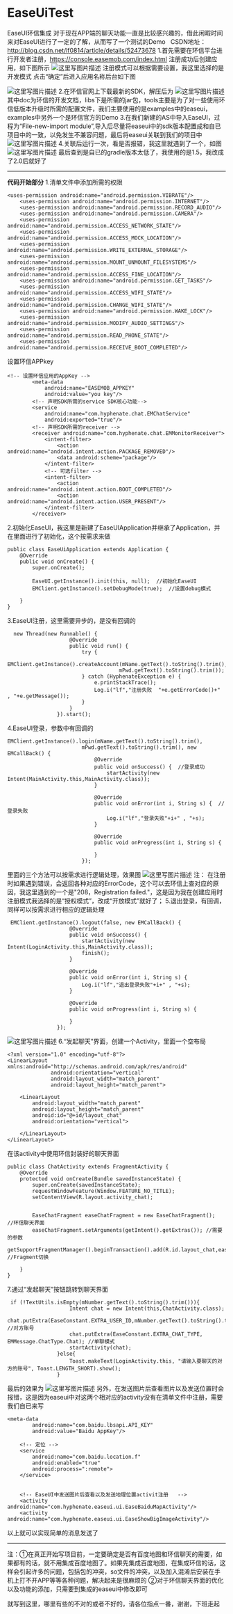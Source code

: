 # EaseUiTest
EaseUI环信集成
   对于现在APP端的聊天功能一直是比较感兴趣的，借此闲暇时间来对EaseUI进行了一定的了解，从而写了一个测试的Demo
   CSDN地址：http://blog.csdn.net/lf0814/article/details/52473678 
   1.首先需要在环信平台进行开发者注册，https://console.easemob.com/index.html
   注册成功后创建应用，如下图所示
   ![这里写图片描述](http://img.blog.csdn.net/20160908162531439)
   注册模式可以根据需要设置，我这里选择的是开发模式
   点击“确定”后进入应用名称后台如下图

![这里写图片描述](http://img.blog.csdn.net/20160908163454092)
2.在环信官网上下载最新的SDK，解压后为
![这里写图片描述](http://img.blog.csdn.net/20160908163724489)
其中doc为环信的开发文档，libs下是所需的jar包，tools主要是为了对一些使用环信低版本升级时所需的配置文件，我们主要使用的是examples中的easeui，examples中另外一个是环信官方的Demo
3.在我们新建的AS中导入EaseUI，过程为“File-new-import module”,导入后尽量将easeui中的sdk版本配置成和自已项目中的一致，以免发生不兼容问题，最后将easeui关联到我们的项目中
![这里写图片描述](http://img.blog.csdn.net/20160908164518681)
4.关联后运行一次，看是否报错，我这里就遇到了一个，如图
![这里写图片描述](http://img.blog.csdn.net/20160908164717779)
最后查到是自已的gradle版本太低了，我使用的是1.5，我改成了2.0后就好了


----------


**代码开始部分**
1.清单文件中添加所需的权限

```
<uses-permission android:name="android.permission.VIBRATE"/>
    <uses-permission android:name="android.permission.INTERNET"/>
    <uses-permission android:name="android.permission.RECORD_AUDIO"/>
    <uses-permission android:name="android.permission.CAMERA"/>
    <uses-permission android:name="android.permission.ACCESS_NETWORK_STATE"/>
    <uses-permission android:name="android.permission.ACCESS_MOCK_LOCATION"/>
    <uses-permission android:name="android.permission.WRITE_EXTERNAL_STORAGE"/>
    <uses-permission android:name="android.permission.MOUNT_UNMOUNT_FILESYSTEMS"/>
    <uses-permission android:name="android.permission.ACCESS_FINE_LOCATION"/>
    <uses-permission android:name="android.permission.GET_TASKS"/>
    <uses-permission android:name="android.permission.ACCESS_WIFI_STATE"/>
    <uses-permission android:name="android.permission.CHANGE_WIFI_STATE"/>
    <uses-permission android:name="android.permission.WAKE_LOCK"/>
    <uses-permission android:name="android.permission.MODIFY_AUDIO_SETTINGS"/>
    <uses-permission android:name="android.permission.READ_PHONE_STATE"/>
    <uses-permission android:name="android.permission.RECEIVE_BOOT_COMPLETED"/>
```
设置环信APPkey

```
<!-- 设置环信应用的AppKey -->
        <meta-data
            android:name="EASEMOB_APPKEY"
            android:value="you key"/>
        <!-- 声明SDK所需的service SDK核心功能-->
        <service
            android:name="com.hyphenate.chat.EMChatService"
            android:exported="true"/>
        <!-- 声明SDK所需的receiver -->
        <receiver android:name="com.hyphenate.chat.EMMonitorReceiver">
            <intent-filter>
                <action android:name="android.intent.action.PACKAGE_REMOVED"/>
                <data android:scheme="package"/>
            </intent-filter>
            <!-- 可选filter -->
            <intent-filter>
                <action android:name="android.intent.action.BOOT_COMPLETED"/>
                <action android:name="android.intent.action.USER_PRESENT"/>
            </intent-filter>
        </receiver>
```
2.初始化EaseUI，我这里是新建了EaseUIApplication并继承了Application，并在里面进行了初始化，这个按需求来做

```
public class EaseUiApplication extends Application {
    @Override
    public void onCreate() {
        super.onCreate();

        EaseUI.getInstance().init(this, null);  //初始化EaseUI
        EMClient.getInstance().setDebugMode(true);  //设置debug模式

    }
}
```
3.EaseUI注册，这里需要异步的，是没有回调的

```
  new Thread(new Runnable() {
                    @Override
                    public void run() {
                        try {
                            EMClient.getInstance().createAccount(mName.getText().toString().trim(),
                                    mPwd.getText().toString().trim());
                        } catch (HyphenateException e) {
                            e.printStackTrace();
                            Log.i("lf","注册失败  "+e.getErrorCode()+" , "+e.getMessage());
                        }
                    }
                }).start();
```
4.EaseUI登录，参数中有回调的

```
EMClient.getInstance().login(mName.getText().toString().trim(),
                        mPwd.getText().toString().trim(), new EMCallBack() {
                            @Override
                            public void onSuccess() {  //登录成功
                                startActivity(new Intent(MainActivity.this,MainActivity.class));
                            }

                            @Override
                            public void onError(int i, String s) {  //登录失败
                                Log.i("lf","登录失败"+i+" , "+s);
                            }

                            @Override
                            public void onProgress(int i, String s) {

                            }
                        });
```
里面的三个方法可以按需求进行逻辑处理，效果图
![这里写图片描述](http://img.blog.csdn.net/20160908170054501)
注：
            在注册时如果遇到错误，会返回各种对应的ErrorCode，这个可以去环信上查对应的原因，我这里遇到的一个是"208，Registration failed."，这是因为我在创建应用时注册模式我选择的是“授权模式”，改成“开放模式”就好了；
5.退出登录，有回调，同样可以按需求进行相应的逻辑处理

```
 EMClient.getInstance().logout(false, new EMCallBack() {
                    @Override
                    public void onSuccess() {
                        startActivity(new Intent(LoginActivity.this,MainActivity.class));
                        finish();
                    }

                    @Override
                    public void onError(int i, String s) {
                        Log.i("lf","退出登录失败"+i+" , "+s);
                    }

                    @Override
                    public void onProgress(int i, String s) {

                    }
                });
```
![这里写图片描述](http://img.blog.csdn.net/20160908170930606)
6.“发起聊天”界面，创建一个Activity，里面一个空布局

```
<?xml version="1.0" encoding="utf-8"?>
<LinearLayout xmlns:android="http://schemas.android.com/apk/res/android"
              android:orientation="vertical"
              android:layout_width="match_parent"
              android:layout_height="match_parent">

    <LinearLayout
        android:layout_width="match_parent"
        android:layout_height="match_parent"
        android:id="@+id/layout_chat"
        android:orientation="vertical">

    </LinearLayout>
</LinearLayout>
```
在该activity中使用环信封装好的聊天界面

```
public class ChatActivity extends FragmentActivity {
    @Override
    protected void onCreate(Bundle savedInstanceState) {
        super.onCreate(savedInstanceState);
        requestWindowFeature(Window.FEATURE_NO_TITLE);
        setContentView(R.layout.activity_chat);


        EaseChatFragment easeChatFragment = new EaseChatFragment();  //环信聊天界面
        easeChatFragment.setArguments(getIntent().getExtras()); //需要的参数
        getSupportFragmentManager().beginTransaction().add(R.id.layout_chat,easeChatFragment).commit();  //Fragment切换

    }
}
```
7.通过“发起聊天”按钮跳转到聊天界面

```
 if (!TextUtils.isEmpty(mNumber.getText().toString().trim())){
                    Intent chat = new Intent(this,ChatActivity.class);
                    chat.putExtra(EaseConstant.EXTRA_USER_ID,mNumber.getText().toString().trim());  //对方账号
                    chat.putExtra(EaseConstant.EXTRA_CHAT_TYPE, EMMessage.ChatType.Chat); //单聊模式
                    startActivity(chat);
                }else{
                    Toast.makeText(LoginActivity.this, "请输入要聊天的对方的账号", Toast.LENGTH_SHORT).show();
                }
```
最后的效果为
![这里写图片描述](http://img.blog.csdn.net/20160908171901697)
另外，在发送图片后查看图片以及发送位置时会报错，这是因为easeui中对这两个相对应的activity没有在清单文件中注册，需要我们自已来写

```
<meta-data
        android:name="com.baidu.lbsapi.API_KEY"
        android:value="Baidu AppKey"/>

    <!-- 定位 -->
    <service
        android:name="com.baidu.location.f"
        android:enabled="true"
        android:process=":remote">
    </service>


    <!-- EaseUI中发送图片后查看以及发送地理位置activit注册   -->
    <activity android:name="com.hyphenate.easeui.ui.EaseBaiduMapActivity"/>
    <activity android:name="com.hyphenate.easeui.ui.EaseShowBigImageActivity"/>
```
以上就可以实现简单的消息发送了


----------
注：①在真正开始写项目前，一定要确定是否有百度地图和环信聊天的需要，如果都有的话，就不用集成百度地图了。如果先集成百度地图，在集成环信的话，这样会引起许多的问题，包括包的冲突，so文件的冲突，以及加入混淆后安装在手机上打不开APP等等各种问题，解决起来是很麻烦的
      ②对于环信聊天界面的优化以及功能的添加，只需要到集成的easeui中修改即可

就写到这里，哪里有些的不对的或者不好的，请各位指点一番，谢谢，下班走起

